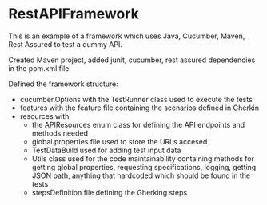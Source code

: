 # RestAPIFramework
This is an example of a framework which uses Java, Cucumber, Maven, Rest Assured to test a dummy API.

Created Maven project, added junit, cucumber, rest assured dependencies in the pom.xml file

Defined the framework structure:
  - cucumber.Options with the TestRunner class used to execute the tests
  - features with the feature file containing the scenarios defined in Gherkin
  - resources with
    - the APIResources enum class for defining the API endpoints and methods needed
    - global.properties file used to store the URLs accesed
    - TestDataBuild used for adding test input data 
    - Utils class used for the code maintainability containing methods for getting global properties, requesting specifications, logging, getting JSON path, anything that hardcoded which should be found in the tests
    - stepsDefinition file defining the Gherking steps
    
